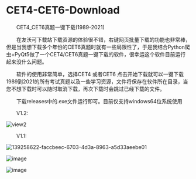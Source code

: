 # CET4-CET6-Download
&emsp;&emsp;CET4_CET6真题一键下载(1989-2021)

&emsp;&emsp;在友沃可下载站下载资源的体验很不错，右键网页批量下载的功能也非常棒，但是当我想下载多个年份的CET6真题时就有一些局限性了，于是我结合Python爬虫+PyQt5做了一个CET4/CET6真题一键下载的软件，很幸运这个软件目前运行起来没什么问题。

&emsp;&emsp;软件的使用非常简单，选择CET4 或者CET6 点击开始下载就可以一键下载1989到2021的所有考试真题以及一些学习资源，文件将保存在软件所在目录，当您不想下载时可以随时取消下载，再次下载时会跳过已经下载的文件。

&emsp;&emsp;下载releases中的.exe文件运行即可。目前仅支持windows64位系统使用

&emsp;&emsp;V1.2:

![view2](https://user-images.githubusercontent.com/93324578/139518866-4a180dec-94ef-4f49-abac-9927a9f19257.png)


&emsp;&emsp;V1.1:

![139258622-faccbeec-6703-4d3a-8963-a5d33aeebe01](https://user-images.githubusercontent.com/93324578/139518832-1a615b62-04aa-4e3e-9aac-fb955c646b09.png)


![image](https://user-images.githubusercontent.com/93324578/139518900-ecbf6b23-6adb-4cd0-a0b8-027f43cb7ec1.png)

![image](https://user-images.githubusercontent.com/93324578/139518910-384f051d-c246-478f-ae3b-d1c687fa3c9a.png)

